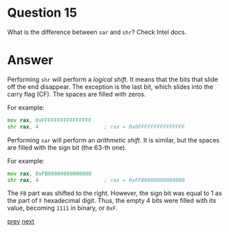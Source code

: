 
# Question 15


What is the difference between `sar` and `shr`? Check Intel docs.


# Answer





Performing `shr` will perform a _logical shift_. It means that the bits that
slide off the end disappear. The exception is the last bit, which slides into 
the carry flag (CF).
The spaces are filled with zeros.

For example:

```asm
mov rax, 0xFFFFFFFFFFFFFFFF      
shr rax, 4                     ; rax = 0x0FFFFFFFFFFFFFFF
```


Performing `sar` will perform an _arithmetic shift_. It is similar, but the
spaces are filled with the sign bit (the 63-th one).

For example:

```asm
mov rax, 0xFB00000000000000      
shr rax, 4                     ; rax = 0xFFB0000000000000
```

The `FB` part was shifted to the right. However, the sign bit was equal to 
1 as the part of `F` hexadecimal digit. Thus, the empty 4 bits were filled with
its value, becoming `1111` in binary, or  `0xF`.




[prev](14.md) [next](16.md)
